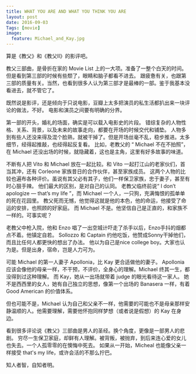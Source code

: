 ```yaml
---
title: WHAT YOU ARE AND WHAT YOU THINK YOU ARE
layout: post
date: 2016-09-03
Tags: [movie]
image:
  feature: Michael_and_Kay.jpg
---
```

算是《教父》和《教父II》的影评吧。

教父三部曲，是骨折在家的 Movie List 上的一大项。准备了一整个白天的时间。但是看到第三部的时候有些颓了，眼睛和脑子都看不进去。
跟疲惫有关，也跟第三部的质量有关。当然，也看到很多人认为第三部才是最棒的一部。鉴于我基本没看进去，就不管它了。

既然说是影评，还是倾向于只说电影，豆瓣上太多把演员的私生活都扒出来一块评论的做法，不好。
电影和演员之间要有明确的分界。

第一部的开头，婚礼的场面，确实是可以载入电影史的片段。
错综复杂的人物性格、关系、背景，以及未来的故事走向，都要在开场的时候交代和铺垫。
人物多到有些人还没来得及混个脸熟，就被干掉了。但是开场丝毫不乱，稳步推进。太多细节，经得起推敲，也经得起反复看。
比如，老教父的 “ Michael 不在不拍照”，在 Michael 还没出场的时候，就隐藏着，这也是主角，这里有好多故事的味道。

不断有人把 Vito 和 Michael 放在一起比较。和 Vito 一起打江山的老家伙们，首当其冲，还有 Corleone 家族昔日的合作伙伴，甚至家族成员。
这两个人物的比较也遍布各种评价。虽说有其父必有其子，他们一样保卫家族，忠于妻子，甚至有时心狠手辣。
他们最大的区别，是对自己的认同。
老教父临终前说“ I don’t apologize — that’s my life ”，而 Michael 一个人，一只狗，充满悔恨的孤单单的死在花园里。
教父死而无憾，他觉得这就是他的本色，他的命运，他接受了命运的安排，也照顾的好家庭。
而 Michael 不是。他坚信自己是正直的，和家族不一样的。可事实呢？

老教父中枪入院，他和 Enzo 唱了一出空城计吓走了杀手以后，Enzo手抖的烟都点不着。他镇定自若。
Sollozzo 和 Captain 约他吃饭，他赞成Sonny干掉他们，而且比任何人都更快的想出了办法。
他以为自己是nice college boy。大家也认为是。但是出身，宿命，岂是人力可为。

可能 Michael 的第一人妻子 Apollonia，比 Kay 更合适做他的妻子。
Apollonia 应该会像他的母亲一样，不干预，不评价，全身心的理解。Michael 终其一生，都没得到过这种理解。
而 Kay，她从一出场就带着 judge 的眼光看待这一家人。
她不是西西里的女人，她有自己独立的思想，像第一个出场的 Banasera 一样，有着 Good American 的价值体系。

但也可能不是，Michael 认为自己和父亲不一样，他需要的可能也不是母亲那样安静温顺的人。他需要理解，需要他怀抱同样梦想（或者说是假想）的 Kay 在身边。

看到很多评论说《教父》三部曲是男人的圣经。换个角度，更像是一部男人的悲剧。
穷尽一生保卫家庭，却鲜有人理解。被背叛，被抛弃，到后来连心爱的女儿也失去。一个人孤零零的在懊悔中死去。
如果从一开始，Micheal 也能像父亲一样接受 that's my life，或许会活的不那么拧巴。

知人者智，自知者明。
